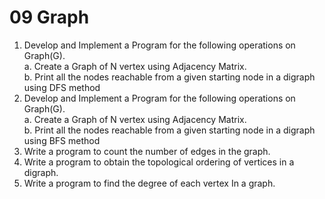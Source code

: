 # 09 Graph

1.	Develop and Implement a Program for the following operations on Graph(G).<br>
    a. Create a Graph of N vertex using Adjacency Matrix.<br>
    b. Print all the nodes reachable from a given starting node in a digraph using DFS method
2.	Develop and Implement a Program for the following operations on Graph(G).<br>
    a. Create a Graph of N vertex using Adjacency Matrix.<br>
    b. Print all the nodes reachable from a given starting node in a digraph using BFS method
3.	Write a program to count the number of edges in the graph.
4.	Write a program to obtain the topological ordering of vertices in a digraph.
5.	Write a program to find the degree of each vertex In a graph.
